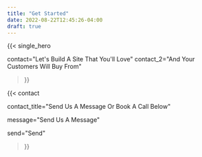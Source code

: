 ```yaml
---
title: "Get Started"
date: 2022-08-22T12:45:26-04:00
draft: true
---
```

{{< single_hero

contact="Let's Build A Site That You'll Love"
contact_2="And Your Customers Will Buy From"

>}}

{{< contact 

contact_title="Send Us A Message Or Book A Call Below"

message="Send Us A Message"

send="Send"



>}}